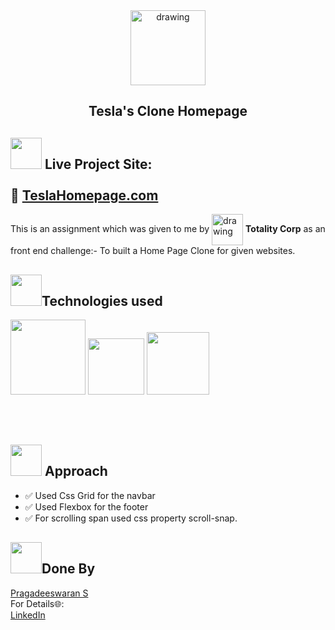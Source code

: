 
<div align="center">
<img src="https://www.carlogos.org/car-logos/tesla-logo-2200x2800.png"  align="center" alt="drawing" width="120" />
  <h2 align="center"> Tesla's Clone Homepage <br></h2>
</div> 
<div>
<h2><img src="https://raw.githubusercontent.com/Tarikul-Islam-Anik/Animated-Fluent-Emojis/master/Emojis/Travel%20and%20places/Rocket.png" width="50px">  Live Project Site: <br>
  <br>🔗 <a href="https://635189e4aa348f7defb09e51--pragadees.netlify.app/">TeslaHomepage.com</a></h2> 
</div>
<div>
This is an assignment which was given to me by
  <img src="https://www.totalitycorp.com/_next/static/media/logo.f83b3df6.webp"  align="center" alt="drawing" width="50" /> <b>Totality Corp</b> as an front end challenge:- To built a Home Page Clone for given websites.
</div>

<h2><img src="https://www.pngarts.com/files/3/Technology-PNG-Picture.png" width="50px">Technologies used</h2>
<p><img src="https://upload.wikimedia.org/wikipedia/commons/thumb/6/61/HTML5_logo_and_wordmark.svg/1200px-HTML5_logo_and_wordmark.svg.png" width="120px">
<img src="https://upload.wikimedia.org/wikipedia/commons/thumb/d/d5/CSS3_logo_and_wordmark.svg/1200px-CSS3_logo_and_wordmark.svg.png" width="90px">
<img src="https://www.computerhope.com/jargon/j/javascript.png" width="100px"></p>
<br>
<br>


<h2><img src="https://play-lh.googleusercontent.com/pjUulZ-Vdo7qPKxk3IRhnk8SORPlgSydSyYEjm7fGcoXO8wDyYisWXwQqEjMryZ_sqK2" width="50px"> Approach</h2>
<ul>
<li>✅ Used Css Grid for the navbar</li>
<li>✅ Used Flexbox for the footer</li>
<li>✅ For scrolling span used css property scroll-snap.</li>
</ul>

<h2><img src="https://cdn.iconscout.com/icon/free/png-128/programmer-6371508-5338499.png" width="50px">Done By</h2>
<a href="https://github.com/Pragadeesvp">Pragadeeswaran S<a>
<br>For Details🌐:<br>
<a href="https://www.linkedin.com/in/pragadeeswarans/">LinkedIn</a>
  
